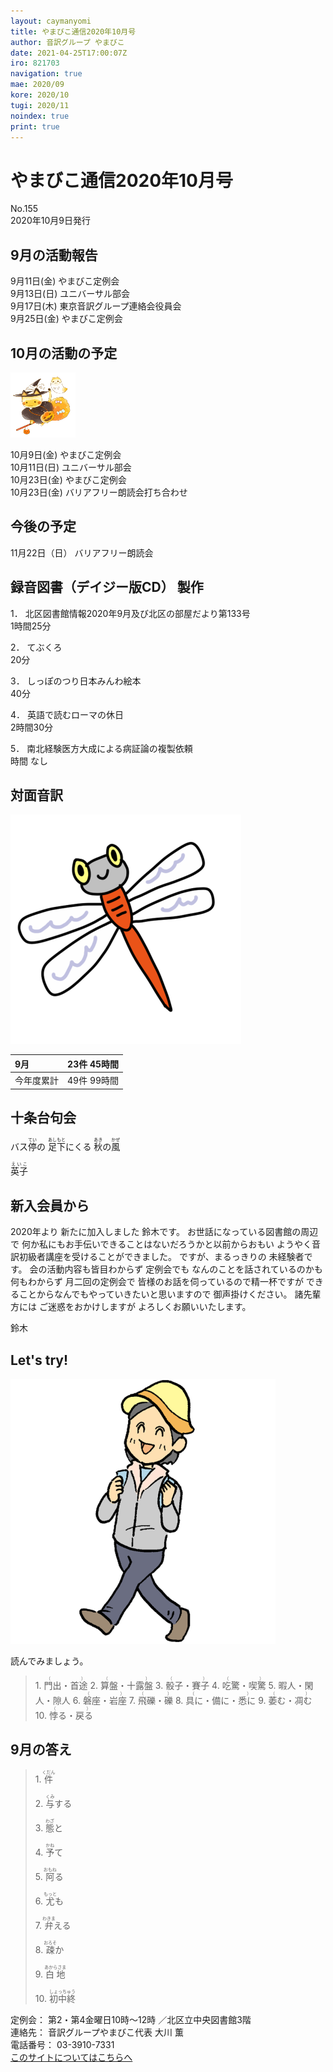 ```yaml
---
layout: caymanyomi
title: やまびこ通信2020年10月号
author: 音訳グループ やまびこ
date: 2021-04-25T17:00:07Z
iro: 821703
navigation: true
mae: 2020/09
kore: 2020/10
tugi: 2020/11
noindex: true
print: true
---
```

   


# <span data-dur="3.938" data-begin="2.750" id="xmri_0001">やまびこ通信2020年10月号</span>

<span data-dur="2.317" data-begin="6.688" id="xmri_0002">No.155</span>  
<span data-dur="4.389" data-begin="9.005" id="xmri_0003">2020年10月9日発行</span>

## <span data-dur="3.245" data-begin="18.661" id="xmri_0006">9月の活動報告</span>

<span data-dur="2.265" data-begin="21.906" id="xmri_0007">9月11日(金)</span>
<span data-dur="2.602" data-begin="24.171" id="xmri_0008">やまびこ定例会</span>  
<span data-dur="2.289" data-begin="26.773" id="xmri_0009">9月13日(日)</span>
<span data-dur="2.504" data-begin="29.062" id="xmri_000A">ユニバーサル部会</span>  
<span data-dur="2.294" data-begin="31.566" id="xmri_000B">9月17日(木)</span>
<span data-dur="4.051" data-begin="33.860" id="xmri_000C">東京音訳グループ連絡会役員会</span>  
<span data-dur="2.263" data-begin="37.911" id="xmri_000D">9月25日(金)</span>
<span data-dur="4.002" data-begin="40.174" id="xmri_000E">やまびこ定例会</span>

## <span data-dur="3.383" data-begin="44.176" id="xmri_000F">10月の活動の予定</span>

<img class="migi" src="media/10/cut1.png" alt="" />


<span data-dur="2.131" data-begin="47.559" id="xmri_0010">10月9日(金)</span>
<span data-dur="2.603" data-begin="49.690" id="xmri_0011">やまびこ定例会</span>  
<span data-dur="2.441" data-begin="52.293" id="xmri_0012">10月11日(日)</span>
<span data-dur="2.504" data-begin="54.734" id="xmri_0013">ユニバーサル部会</span>  
<span data-dur="2.519" data-begin="57.238" id="xmri_0014">10月23日(金)</span>
<span data-dur="2.603" data-begin="59.757" id="xmri_0015">やまびこ定例会</span>  
<span data-dur="2.519" data-begin="62.360" id="xmri_0016">10月23日(金)</span>
<span data-dur="4.851" data-begin="64.879" id="xmri_0017">バリアフリー朗読会打ち合わせ</span>

## <span data-dur="1.929" data-begin="69.730" id="xmri_0018">今後の予定</span>

<span data-dur="2.68" data-begin="71.659" id="xmri_0019">11月22日（日）</span>
<span data-dur="4.183" data-begin="74.339" id="xmri_001A">バリアフリー朗読会</span>

## <span data-dur="4.732" data-begin="78.522" id="xmri_001B">録音図書（デイジー版CD） 製作</span>


<span data-dur="0.815" data-begin="84.739" id="xmri_001D">1．</span>
<span data-dur="6.455" data-begin="85.554" id="xmri_001E">北区図書館情報2020年9月及び北区の部屋だより第133号</span>  
<span data-dur="2.75" data-begin="92.009" id="xmri_001F">1時間25分</span>

<span data-dur="0.704" data-begin="94.759" id="xmri_0020">2．</span>
<span data-dur="1.039" data-begin="95.463" id="xmri_0021">てぶくろ</span>  
<span data-dur="2.027" data-begin="96.502" id="xmri_0022">20分</span>

<span data-dur="0.871" data-begin="98.529" id="xmri_0023">3．</span>
<span data-dur="2.563" data-begin="99.400" id="xmri_0024">しっぽのつり日本みんわ絵本</span>  
<span data-dur="2.09" data-begin="101.963" id="xmri_0025">40分</span>

<span data-dur="0.797" data-begin="104.053" id="xmri_0026">4．</span>
<span data-dur="2.277" data-begin="104.850" id="xmri_0027">英語で読むローマの休日</span>  
<span data-dur="2.615" data-begin="107.127" id="xmri_0028">2時間30分</span>

<span data-dur="0.715" data-begin="109.742" id="xmri_0029">5．</span>
<span data-dur="4.406" data-begin="110.457" id="xmri_002A">南北経験医方大成による病証論の複製依頼</span>  
<span data-dur="3.696" data-begin="114.863" id="xmri_002B">時間 なし</span>

## <span data-dur="2.666" data-begin="118.559" id="xmri_002C">対面音訳</span>

<img class="migi" src="media/10/cut2.png" alt="" />


<span data-dur="0.972" data-begin="121.225" id="xmri_002D">9月</span>|<span data-dur="2.495" data-begin="122.197" id="xmri_002E">23件 45時間</span>
|:---|---:|
<span data-dur="1.591" data-begin="124.692" id="xmri_002F">今年度累計</span>|<span data-dur="3.715" data-begin="126.283" id="xmri_0030">49件 99時間</span>

## <span data-dur="3.468" data-begin="129.998" id="xmri_0031">十条台句会</span>

<span data-dur="10.749" data-begin="133.466" id="xmri_0032">バス<ruby>停<rt>てい</rt></ruby>の
<ruby>足下<rt>あしもと</rt></ruby>にくる
<ruby>秋<rt>あき</rt></ruby>の<ruby>風<rt>かぜ</rt></ruby></span>

<span data-dur="3.257" data-begin="144.215" id="xmri_0038" class="haigo"><ruby>英子<rt>えいこ</rt></ruby></span>

## <span data-dur="3.625" data-begin="147.472" id="xmri_0039">新入会員から</span>

<span data-dur="5.502" data-begin="151.097" id="xmri_003A">2020年より 新たに加入しました 鈴木です。</span>
<span data-dur="7.689" data-begin="156.599" id="xmri_003B">お世話になっている図書館の周辺で 何か私にもお手伝いできることはないだろうかと以前からおもい</span>
<span data-dur="4.8" data-begin="164.288" id="xmri_003C">ようやく音訳初級者講座を受けることができました。</span>
<span data-dur="4.177" data-begin="169.088" id="xmri_003D">ですが、まるっきりの 未経験者です。</span>
<span data-dur="3.117" data-begin="173.265" id="xmri_003E">会の活動内容も皆目わからず</span>
<span data-dur="4.881" data-begin="176.382" id="xmri_003F">定例会でも なんのことを話されているのかも 何もわからず</span>
<span data-dur="6.003" data-begin="181.263" id="xmri_0040">月二回の定例会で 皆様のお話を伺っているので精一杯ですが</span>
<span data-dur="3.805" data-begin="187.266" id="xmri_0041">できることからなんでもやっていきたいと思いますので</span>
<span data-dur="2.432" data-begin="191.071" id="xmri_0042">御声掛けください。</span>
<span data-dur="3.831" data-begin="193.503" id="xmri_0043">諸先輩方には ご迷惑をおかけしますが</span>
<span data-dur="4.109" data-begin="197.334" id="xmri_0044">よろしくお願いいたします。</span>

<span data-dur="3.268" data-begin="201.443" id="xmri_0045" class="migi">鈴木</span>


## <span data-dur="2.45" data-begin="205.211" id="xmri_0047">Let's try!</span>

<img class="migi" src="media/10/cut3.png" alt="" />


<span data-dur="3.487" data-begin="207.661" id="xmri_0048">読んでみましょう。</span>


<blockquote markdown="1">
1. <ruby>門出・首途<rt>（　　　）</rt></ruby>
2. <ruby>算盤・十露盤<rt>（　　　）</rt></ruby>
3. <ruby>骰子・賽子<rt>（　　　）</rt></ruby>
4. <ruby>吃驚・喫驚<rt>（　　　）</rt></ruby>
5. <ruby>暇人・閑人・隙人<rt>　　　</rt></ruby>
6. <ruby>磐座・岩座<rt>（　　　）</rt></ruby>
7. <ruby>飛礫・礫<rt>（　　　）</rt></ruby>
8. <ruby>具に・備に・悉に<rt>（　　　）</rt></ruby>
9. <ruby>萎む・凋む<rt>（　　　）</rt></ruby>
10. <ruby>悖る・戻る<rt>（　　　）</rt></ruby>
</blockquote>
 
 
## <span data-dur="2.644" data-begin="214.973" id="xmri_004A">9月の答え</span>

<blockquote markdown="1">
<span data-dur="0.815" data-begin="217.617" id="xmri_004B">1.</span>
<span data-dur="1.359" data-begin="218.432" id="xmri_004C"><ruby>件<rt>くだん</rt></ruby></span>

<span data-dur="0.704" data-begin="219.791" id="xmri_004D">2.</span>
<span data-dur="1.473" data-begin="220.495" id="xmri_004E"><ruby>与<rt>くみ</rt></ruby>する</span>

<span data-dur="0.871" data-begin="221.968" id="xmri_004F">3.</span>
<span data-dur="1.482" data-begin="222.839" id="xmri_0050"><ruby>態<rt>わざ</rt></ruby>と</span>

<span data-dur="0.798" data-begin="224.321" id="xmri_0051">4.</span>
<span data-dur="1.492" data-begin="225.119" id="xmri_0052"><ruby>予<rt>かね</rt></ruby>て</span>

<span data-dur="0.715" data-begin="226.611" id="xmri_0053">5.</span>
<span data-dur="1.494" data-begin="227.326" id="xmri_0054"><ruby>阿<rt>おもね</rt></ruby>る</span>

<span data-dur="0.859" data-begin="228.820" id="xmri_0055">6.</span>
<span data-dur="1.559" data-begin="229.679" id="xmri_0056"><ruby>尤<rt>もっと</rt></ruby>も</span>

<span data-dur="0.827" data-begin="231.238" id="xmri_0057">7.</span>
<span data-dur="1.638" data-begin="232.065" id="xmri_0058"><ruby>弁<rt>わきま</rt></ruby>える</span>

<span data-dur="0.847" data-begin="233.703" id="xmri_0059">8.</span>
<span data-dur="1.576" data-begin="234.550" id="xmri_005A"><ruby>疎<rt>おろそ</rt></ruby>か</span>

<span data-dur="0.813" data-begin="236.126" id="xmri_005B">9.</span>
<span data-dur="1.696" data-begin="236.939" id="xmri_005C"><ruby>白地<rt>あからさま</rt></ruby></span>

<span data-dur="0.801" data-begin="238.635" id="xmri_005D">10.</span>
<span data-dur="1.602" data-begin="239.436" id="xmri_005E"><ruby>初中終<rt>しょっちゅう</rt></ruby></span>
</blockquote>


<span data-dur="1.205" data-begin="241.038" id="xmri_005F">定例会：</span>
<span data-dur="3.237" data-begin="242.243" id="xmri_0060">第2・第4金曜日10時～12時</span>
<span data-dur="3.047" data-begin="245.480" id="xmri_0061">／北区立中央図書館3階</span>  
<span data-dur="1.319" data-begin="248.527" id="xmri_0062">連絡先：</span>
<span data-dur="3.944" data-begin="249.846" id="xmri_0063">音訳グループやまびこ代表 大川 薫</span>  
<span data-dur="1.409" data-begin="253.790" id="xmri_0064">電話番号：</span>
<span data-dur="4.305" data-begin="255.199" id="xmri_0065">03-3910-7331</span>  
<a href="mailto:ymbk2016ml@gmail.com?Subject=やまびこウェブサイトについて" data-dur="5.93" data-begin="259.504" id="xmri_0066">このサイトについてはこちらへ</a>

